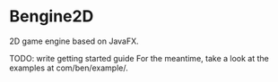 # Bengine2D
2D game engine based on JavaFX.

TODO: write getting started guide
For the meantime, take a look at the examples at com/ben/example/.
